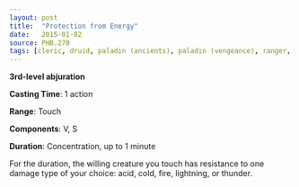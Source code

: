 ```yaml
---
layout: post
title:  "Protection from Energy"
date:   2015-01-02
source: PHB.270
tags: [cleric, druid, paladin (ancients), paladin (vengeance), ranger, sorcerer, wizard, level3, abjuration]
---
```


**3rd-level abjuration**

**Casting Time**: 1 action

**Range**: Touch

**Components**: V, S

**Duration**: Concentration, up to 1 minute

For the duration, the willing creature you touch has resistance to one damage type of your choice: acid, cold, fire, lightning, or thunder.
